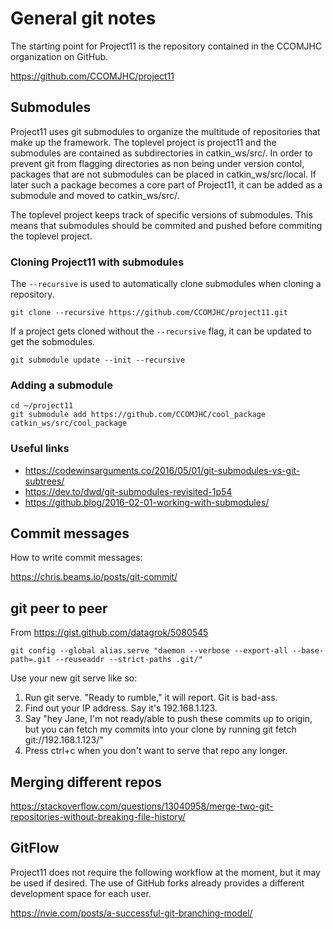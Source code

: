 # General git notes

The starting point for Project11 is the repository contained in the CCOMJHC organization on GitHub.

https://github.com/CCOMJHC/project11



## Submodules

Project11 uses git submodules to organize the multitude of repositories that make up the framework. The toplevel project is project11 and the submodules are contained as subdirectories in catkin_ws/src/. In order to prevent git from flagging directories as non being under version contol, packages that are not submodules can be placed in catkin_ws/src/local. If later such a package becomes a core part of Project11, it can be added as a submodule and moved to catkin_ws/src/.

The toplevel project keeps track of specific versions of submodules. This means that submodules should be commited and pushed before commiting the toplevel project.

### Cloning Project11 with submodules

The `--recursive` is used to automatically clone submodules when cloning a repository.

    git clone --recursive https://github.com/CCOMJHC/project11.git

If a project gets cloned without the `--recursive` flag, it can be updated to get the sobmodules.

    git submodule update --init --recursive

### Adding a submodule

    cd ~/project11
    git submodule add https://github.com/CCOMJHC/cool_package catkin_ws/src/cool_package

### Useful links

- https://codewinsarguments.co/2016/05/01/git-submodules-vs-git-subtrees/
- https://dev.to/dwd/git-submodules-revisited-1p54
- https://github.blog/2016-02-01-working-with-submodules/


## Commit messages

How to write commit messages:

https://chris.beams.io/posts/git-commit/

## git peer to peer

From https://gist.github.com/datagrok/5080545

`git config --global alias.serve "daemon --verbose --export-all --base-path=.git --reuseaddr --strict-paths .git/"`

Use your new git serve like so:

 1. Run git serve. "Ready to rumble," it will report. Git is bad-ass.
 2. Find out your IP address. Say it's 192.168.1.123.
 3. Say "hey Jane, I'm not ready/able to push these commits up to origin, but you can fetch my commits into your clone by running git fetch git://192.168.1.123/"
 4. Press ctrl+c when you don't want to serve that repo any longer.

## Merging different repos

https://stackoverflow.com/questions/13040958/merge-two-git-repositories-without-breaking-file-history/

## GitFlow

Project11 does not require the following workflow at the moment, but it may be used if desired. The use of GitHub forks already provides a different development space for each user.

https://nvie.com/posts/a-successful-git-branching-model/